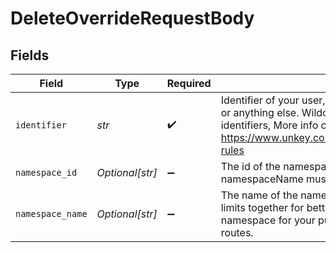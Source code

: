 # DeleteOverrideRequestBody


## Fields

| Field                                                                                                                                                                                                                                      | Type                                                                                                                                                                                                                                       | Required                                                                                                                                                                                                                                   | Description                                                                                                                                                                                                                                | Example                                                                                                                                                                                                                                    |
| ------------------------------------------------------------------------------------------------------------------------------------------------------------------------------------------------------------------------------------------ | ------------------------------------------------------------------------------------------------------------------------------------------------------------------------------------------------------------------------------------------ | ------------------------------------------------------------------------------------------------------------------------------------------------------------------------------------------------------------------------------------------ | ------------------------------------------------------------------------------------------------------------------------------------------------------------------------------------------------------------------------------------------ | ------------------------------------------------------------------------------------------------------------------------------------------------------------------------------------------------------------------------------------------ |
| `identifier`                                                                                                                                                                                                                               | *str*                                                                                                                                                                                                                                      | :heavy_check_mark:                                                                                                                                                                                                                         | Identifier of your user, this can be their userId, an email, an ip or anything else. Wildcards ( * ) can be used to match multiple identifiers, More info can be found at https://www.unkey.com/docs/ratelimiting/overrides#wildcard-rules | user_123                                                                                                                                                                                                                                   |
| `namespace_id`                                                                                                                                                                                                                             | *Optional[str]*                                                                                                                                                                                                                            | :heavy_minus_sign:                                                                                                                                                                                                                         | The id of the namespace. Either namespaceId or namespaceName must be provided                                                                                                                                                              | rlns_1234                                                                                                                                                                                                                                  |
| `namespace_name`                                                                                                                                                                                                                           | *Optional[str]*                                                                                                                                                                                                                            | :heavy_minus_sign:                                                                                                                                                                                                                         | The name of the namespace. Namespaces group different limits together for better analytics. You might have a namespace for your public API and one for internal tRPC routes.                                                               | email.outbound                                                                                                                                                                                                                             |